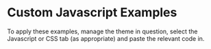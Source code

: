 Custom Javascript Examples
==========================

To apply these examples, manage the theme in question, select the Javascript or CSS tab (as appropriate) and paste the relevant code in.
